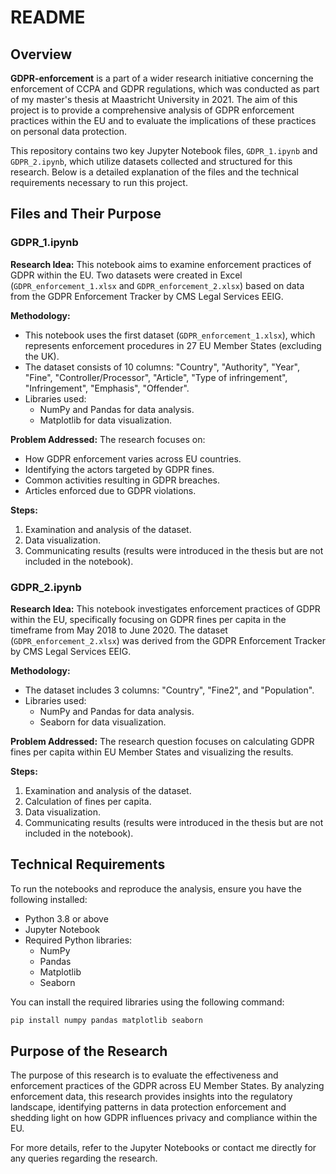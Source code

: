 # README

## Overview

**GDPR-enforcement** is a part of a wider research initiative concerning the enforcement of CCPA and GDPR regulations, which was conducted as part of my master's thesis at Maastricht University in 2021. The aim of this project is to provide a comprehensive analysis of GDPR enforcement practices within the EU and to evaluate the implications of these practices on personal data protection.

This repository contains two key Jupyter Notebook files, `GDPR_1.ipynb` and `GDPR_2.ipynb`, which utilize datasets collected and structured for this research. Below is a detailed explanation of the files and the technical requirements necessary to run this project.

## Files and Their Purpose

### GDPR_1.ipynb

**Research Idea:**
This notebook aims to examine enforcement practices of GDPR within the EU. Two datasets were created in Excel (`GDPR_enforcement_1.xlsx` and `GDPR_enforcement_2.xlsx`) based on data from the GDPR Enforcement Tracker by CMS Legal Services EEIG.

**Methodology:**
- This notebook uses the first dataset (`GDPR_enforcement_1.xlsx`), which represents enforcement procedures in 27 EU Member States (excluding the UK).
- The dataset consists of 10 columns: "Country", "Authority", "Year", "Fine", "Controller/Processor", "Article", "Type of infringement", "Infringement", "Emphasis", "Offender".
- Libraries used:
  - NumPy and Pandas for data analysis.
  - Matplotlib for data visualization.

**Problem Addressed:**
The research focuses on:
- How GDPR enforcement varies across EU countries.
- Identifying the actors targeted by GDPR fines.
- Common activities resulting in GDPR breaches.
- Articles enforced due to GDPR violations.

**Steps:**
1. Examination and analysis of the dataset.
2. Data visualization.
3. Communicating results (results were introduced in the thesis but are not included in the notebook).

### GDPR_2.ipynb

**Research Idea:**
This notebook investigates enforcement practices of GDPR within the EU, specifically focusing on GDPR fines per capita in the timeframe from May 2018 to June 2020. The dataset (`GDPR_enforcement_2.xlsx`) was derived from the GDPR Enforcement Tracker by CMS Legal Services EEIG.

**Methodology:**
- The dataset includes 3 columns: "Country", "Fine2", and "Population".
- Libraries used:
  - NumPy and Pandas for data analysis.
  - Seaborn for data visualization.

**Problem Addressed:**
The research question focuses on calculating GDPR fines per capita within EU Member States and visualizing the results.

**Steps:**
1. Examination and analysis of the dataset.
2. Calculation of fines per capita.
3. Data visualization.
4. Communicating results (results were introduced in the thesis but are not included in the notebook).

## Technical Requirements

To run the notebooks and reproduce the analysis, ensure you have the following installed:

- Python 3.8 or above
- Jupyter Notebook
- Required Python libraries:
  - NumPy
  - Pandas
  - Matplotlib
  - Seaborn

You can install the required libraries using the following command:

```bash
pip install numpy pandas matplotlib seaborn
```

## Purpose of the Research

The purpose of this research is to evaluate the effectiveness and enforcement practices of the GDPR across EU Member States. By analyzing enforcement data, this research provides insights into the regulatory landscape, identifying patterns in data protection enforcement and shedding light on how GDPR influences privacy and compliance within the EU.

For more details, refer to the Jupyter Notebooks or contact me directly for any queries regarding the research.

